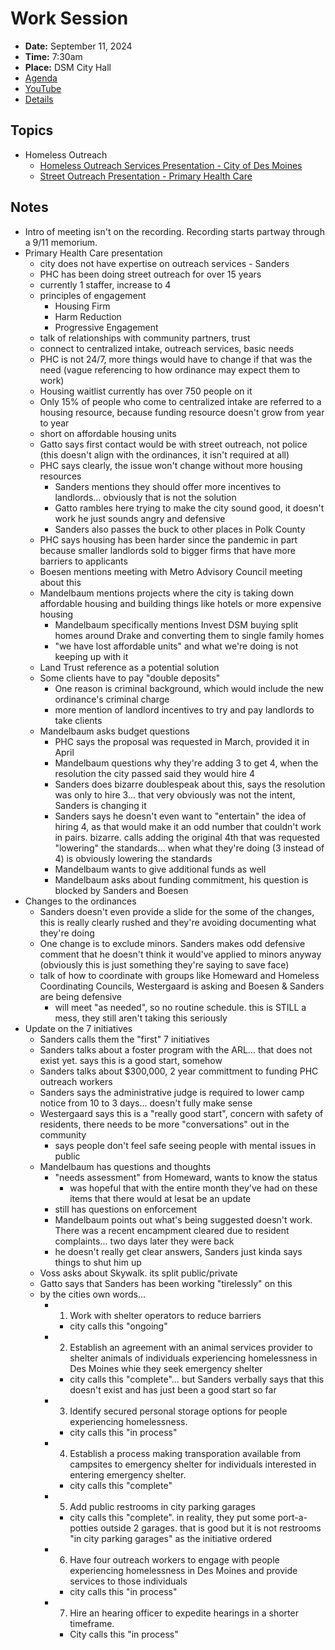 # Work Session

- **Date:** September 11, 2024
- **Time:** 7:30am
- **Place:** DSM City Hall
- [Agenda](https://councildocs.dsm.city/agendas/ag20240911CouncilWorkSession.pdf)
- [YouTube](https://youtube.com/live/f9_H-pIZHBQ)
- [Details](https://www.dsm.city/citycouncil_detail_T60_R2922.php)

## Topics

- Homeless Outreach 
    - [Homeless Outreach Services Presentation - City of Des Moines](https://www.dsm.city/document_center/City%20Clerk/Work%20Sessions/2024/Homeless%20Outreach%20Services%20Presentation%20-%20City%20of%20Des%20Moines.pdf)
    - [Street Outreach Presentation - Primary Health Care](https://www.dsm.city/document_center/City%20Clerk/Work%20Sessions/2024/Street%20Outreach%20Presentation%20-%20Primary%20Health%20Care.pdf)

## Notes

- Intro of meeting isn't on the recording. Recording starts partway through a 9/11 memorium.
- Primary Health Care presentation
    - city does not have expertise on outreach services - Sanders
    - PHC has been doing street outreach for over 15 years
    - currently 1 staffer, increase to 4
    - principles of engagement
        - Housing Firm
        - Harm Reduction
        - Progressive Engagement
    - talk of relationships with community partners, trust
    - connect to centralized intake, outreach services, basic needs
    - PHC is not 24/7, more things would have to change if that was the need (vague referencing to how ordinance may expect them to work)
    - Housing waitlist currently has over 750 people on it
    - Only 15% of people who come to centralized intake are referred to a housing resource, because funding resource doesn't grow from year to year
    - short on affordable housing units
    - Gatto says first contact would be with street outreach, not police (this doesn't align with the ordinances, it isn't required at all)
    - PHC says clearly, the issue won't change without more housing resources
        - Sanders mentions they should offer more incentives to landlords... obviously that is not the solution
        - Gatto rambles here trying to make the city sound good, it doesn't work he just sounds angry and defensive
        - Sanders also passes the buck to other places in Polk County
    - PHC says housing has been harder since the pandemic in part because smaller landlords sold to bigger firms that have more barriers to applicants
    - Boesen mentions meeting with Metro Advisory Council meeting about this
    - Mandelbaum mentions projects where the city is taking down affordable housing and building things like hotels or more expensive housing
        - Mandelbaum specifically mentions Invest DSM buying split homes around Drake and converting them to single family homes
        - "we have lost affordable units" and what we're doing is not keeping up with it
    - Land Trust reference as a potential solution
    - Some clients have to pay "double deposits"
        - One reason is criminal background, which would include the new ordinance's criminal charge
        - more mention of landlord incentives to try and pay landlords to take clients
    - Mandelbaum asks budget questions
        - PHC says the proposal was requested in March, provided it in April
        - Mandelbaum questions why they're adding 3 to get 4, when the resolution the city passed said they would hire 4
        - Sanders does bizarre doublespeak about this, says the resolution was only to hire 3... that very obviously was not the intent, Sanders is changing it
        - Sanders says he doesn't even want to "entertain" the idea of hiring 4, as that would make it an odd number that couldn't work in pairs. bizarre. calls adding the original 4th that was requested "lowering" the standards... when what they're doing (3 instead of 4) is obviously lowering the standards
        - Mandelbaum wants to give additional funds as well
        - Mandelbaum asks about funding commitment, his question is blocked by Sanders and Boesen
- Changes to the ordinances
    - Sanders doesn't even provide a slide for the some of the changes, this is really clearly rushed and they're avoiding documenting what they're doing
    - One change is to exclude minors. Sanders makes odd defensive comment that he doesn't think it would've applied to minors anyway (obviously this is just something they're saying to save face)
    - talk of how to coordinate with groups like Homeward and Homeless Coordinating Councils, Westergaard is asking and Boesen & Sanders are being defensive
        - will meet "as needed", so no routine schedule. this is STILL a mess, they still aren't taking this seriously
- Update on the 7 initiatives
    - Sanders calls them the "first" 7 initiatives
    - Sanders talks about a foster program with the ARL... that does not exist yet. says this is a good start, somehow
    - Sanders talks about $300,000, 2 year committment to funding PHC outreach workers
    - Sanders says the administrative judge is required to lower camp notice from 10 to 3 days... doesn't fully make sense
    - Westergaard says this is a "really good start", concern with safety of residents, there needs to be more "conversations" out in the community
        - says people don't feel safe seeing people with mental issues in public
    - Mandelbaum has questions and thoughts
        - "needs assessment" from Homeward, wants to know the status
            - was hopeful that with the entire month they've had on these items that there would at lesat be an update
        - still has questions on enforcement
        - Mandelbaum points out what's being suggested doesn't work. There was a recent encampment cleared due to resident complaints... two days later they were back
        - he doesn't really get clear answers, Sanders just kinda says things to shut him up
    - Voss asks about Skywalk. its split public/private
    - Gatto says that Sanders has been working "tirelessly" on this
    - by the cities own words...
        - 1. Work with shelter operators to reduce barriers 
            - city calls this "ongoing"
        - 2. Establish an agreement with an animal services provider to shelter animals of individuals experiencing homelessness in Des Moines whie they seek emergency shelter
            - city calls this "complete"... but Sanders verbally says that this doesn't exist and has just been a good start so far
        - 3. Identify secured personal storage options for people experiencing homelessness.
            - city calls this "in process"
        - 4. Establish a process making transporation available from campsites to emergency shelter for individuals interested in entering emergency shelter.
            - city calls this "complete"
        - 5. Add public restrooms in city parking garages
            - city calls this "complete". in reality, they put some port-a-potties outside 2 garages. that is good but it is not restrooms "in city parking garages" as the initiative ordered
        - 6. Have four outreach workers to engage with people experiencing homelessness in Des Moines and provide services to those individuals
            - city calls this "in process"
        - 7. Hire an hearing officer to expedite hearings in a shorter timeframe.
            - City calls this "in process"
